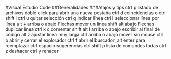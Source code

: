 #Visual Estudio Code
##Generalidades
###Atajos y tips
    ctrl p listado de archivos
    doble click para abrir una nueva pestaña
    ctrl d coincidencias o ctrl shift l
    ctrl u quitar selección
    ctrl g indicar línea
    ctrl l seleccionar línea por línea
    alt  + arriba o abajo Flechas mover un línea
    shift alt abajo Flechas duplicar línea
    ctrl  k c comentar
    shift alt I arriba o abajo escribir al final de código
    alt z ajustar línea muy larga
    ctrl arriba o abajo mover sin mouse
    ctrl b abrir y cerrar el explorador
    ctrl f abrir el buscador, alt enter para reemplazar
    ctrl espacio sugerencias
    ctrl shift p  lista de comandos todas 
    ctrl z deshacer
    ctrl y rehacer


